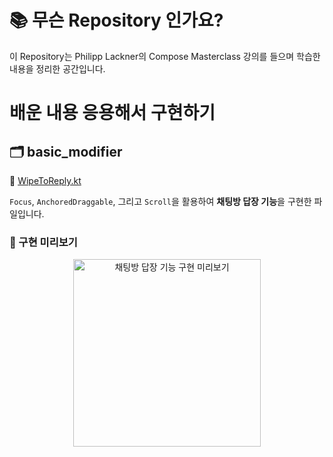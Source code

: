 # 📚 무슨 Repository 인가요?

이 Repository는 Philipp Lackner의 Compose Masterclass 강의를 들으며 학습한 내용을 정리한 공간입니다.

# 배운 내용 응용해서 구현하기

## 🗂️ basic_modifier

🔗 [WipeToReply.kt](https://github.com/DoTheBestMayB/ComposeStudy/blob/master/app/src/main/java/com/dothebestmayb/composestudy/basic_modifier/self_study/WipeToReply.kt)

`Focus`, `AnchoredDraggable`, 그리고 `Scroll`을 활용하여 **채팅방 답장 기능**을 구현한 파일입니다.

### 🎥 구현 미리보기
<div align="center">
  <img src="https://github.com/user-attachments/assets/db95dd93-06e1-40b8-af5b-fb9a3f0c1cae" alt="채팅방 답장 기능 구현 미리보기" width="300" />
</div>
